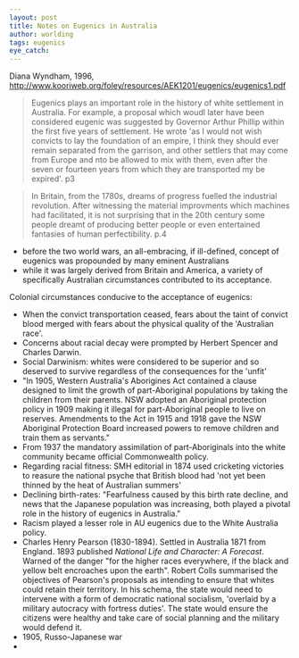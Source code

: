 ```yaml
---
layout: post
title: Notes on Eugenics in Australia
author: worlding
tags: eugenics
eye_catch:
---
```

Diana Wyndham, 1996, http://www.kooriweb.org/foley/resources/AEK1201/eugenics/eugenics1.pdf

> Eugenics plays an important role in the history of white settlement in Australia. For example, a proposal which woudl later have been considered eugenic was suggested by Governor Arthur Phillip within the first five years of settlement. He wrote 'as I would not wish convicts to lay the foundation of an empire, I think they should ever remain separated from the garrison, and other settlers that may come from Europe and nto be allowed to mix with them, even after the seven or fourteen years from which they are transported my be expired'. p3

> In Britain, from the 1780s, dreams of progress fuelled the industrial revolution. After witnessing the material improvments which machines had facilitated, it is not surprising that in the 20th century some people dreamt of producing better people or even entertained fantasies of human perfectibility. p.4

* before the two world wars, an all-embracing, if ill-defined, concept of eugenics was propounded by many eminent Australians
* while it was largely derived from Britain and America, a variety of specifically Australian circumstances contributed to its acceptance.

Colonial circumstances conducive to the acceptance of eugenics:
* When the convict transportation ceased, fears about the taint of convict blood merged with fears about the physical quality of the 'Australian race'.
* Concerns about racial decay were prompted by Herbert Spencer and Charles Darwin.
* Social Darwinism: whites were considered to be superior and so deserved to survive regardless of the consequences for the 'unfit'
* "In 1905, Western Australia's Aborigines Act contained a clause designed to limit the growth of part-Aboriginal populations by taking the children from their parents. NSW adopted an Aboriginal protection policy in 1909 making it illegal for part-Aboriginal people to live on reserves. Amendments to the Act in 1915 and 1918 gave the NSW Aboriginal Protection Board increased powers to remove children and train them as servants."
* From 1937 the mandatory assimilation of part-Aboriginals into the white community became official Commonwealth policy.
* Regarding racial fitness: SMH editorial in 1874 used cricketing victories to reasure the national psyche that British blood had 'not yet been thinned by the heat of Australian summers'
* Declining birth-rates: "Fearfulness caused by this birth rate decline, and news that the Japanese population was increasing, both played a pivotal role in the history of eugenics in Australia."
* Racism played a lesser role in AU eugenics due to the White Australia policy.
* Charles Henry Pearson (1830-1894). Settled in Australia 1871 from England. 1893 published _National Life and Character: A Forecast_. Warned of the danger "for the higher races everywhere, if the black and yellow belt encroaches upon the earth". Robert Colls summarised the objectives of Pearson's proposals as intending to ensure that whites could retain their territory. In his schema, the state would need to intervene with a form of democratic national socialism, 'overlaid by a military autocracy with fortress duties'. The state would ensure the citizens were healthy and take care of social planning and the military would defend it.
* 1905, Russo-Japanese war
* 

